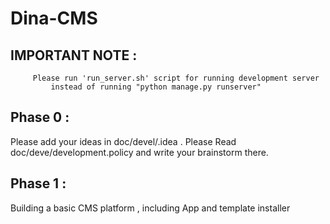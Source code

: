Dina-CMS
===================

IMPORTANT NOTE :
-------------------

		 Please run 'run_server.sh' script for running development server
	       	 instead of running "python manage.py runserver"


Phase 0 :
---------------
Please add your ideas in doc/devel/<your username>.idea .
Please Read doc/deve/development.policy and write your brainstorm there.

Phase 1 :
---------------
Building a basic CMS platform , including App and template installer